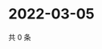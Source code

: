 # 2022-03-05

共 0 条

<!-- BEGIN WEIBO -->
<!-- 最后更新时间 Sat Mar 05 2022 22:14:08 GMT+0800 (China Standard Time) -->

<!-- END WEIBO -->
